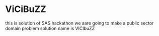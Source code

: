 # ViCiBuZZ
this is solution of SAS hackathon we aare going to make a public sector domain problem solution.name is VICIbuZZ
